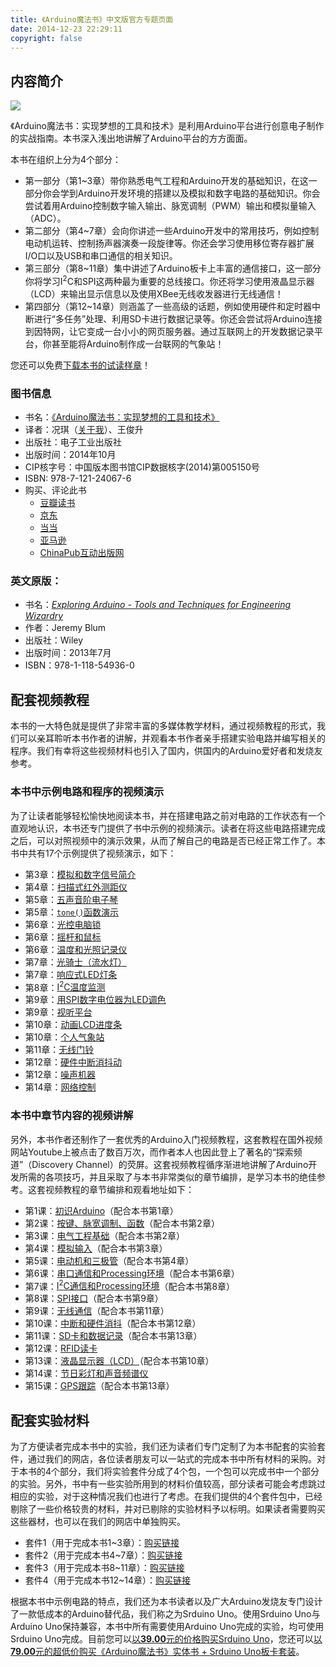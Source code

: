 ```yaml
---
title: 《Arduino魔法书》中文版官方专题页面
date: 2014-12-23 22:29:11
copyright: false
---
```


## 内容简介

![][en_cover]

《Arduino魔法书：实现梦想的工具和技术》是利用Arduino平台进行创意电子制作的实战指南。本书深入浅出地讲解了Arduino平台的方方面面。

本书在组织上分为4个部分：

* 第一部分（第1~3章）带你熟悉电气工程和Arduino开发的基础知识，在这一部分你会学到Arduino开发环境的搭建以及模拟和数字电路的基础知识。你会尝试着用Arduino控制数字输入输出、脉宽调制（PWM）输出和模拟量输入（ADC）。
* 第二部分（第4~7章）会向你讲述一些Arduino开发中的常用技巧，例如控制电动机运转、控制扬声器演奏一段旋律等。你还会学习使用移位寄存器扩展I/O口以及USB和串口通信的相关知识。
* 第三部分（第8~11章）集中讲述了Arduino板卡上丰富的通信接口，这一部分你将学习I<sup>2</sup>C和SPI这两种最为重要的总线接口。你还将学习使用液晶显示器（LCD）来输出显示信息以及使用XBee无线收发器进行无线通信！
* 第四部分（第12~14章）则涵盖了一些高级的话题，例如使用硬件和定时器中断进行“多任务”处理、利用SD卡进行数据记录等。你还会尝试将Arduino连接到因特网，让它变成一台小小的网页服务器。通过互联网上的开发数据记录平台，你甚至能将Arduino制作成一台联网的气象站！

您还可以免费[下载本书的试读样章](/arduino/exploring_arduino_preview.pdf)！

### 图书信息

* 书名：[《Arduino魔法书：实现梦想的工具和技术》](http://www.phei.com.cn/module/goods/wssd_content.jsp?bookid=41253)
* 译者：况琪（[关于我](/about/)）、王俊升
* 出版社：电子工业出版社
* 出版时间：2014年10月
* CIP核字号：中国版本图书馆CIP数据核字(2014)第005150号
* ISBN: 978-7-121-24067-6
* 购买、评论此书
	* [豆瓣读书](http://book.douban.com/subject/26108418/)
	* [京东](http://item.jd.com/11560655.html)
	* [当当](http://product.dangdang.com/23582796.html)
	* [亚马逊](http://www.amazon.cn/dp/B00OHZ9OYM)
	* [ChinaPub互动出版网](http://product.china-pub.com/4371011)
	

### 英文原版：

* 书名：[*Exploring Arduino - Tools and Techniques for Engineering Wizardry*](http://www.wiley.com/WileyCDA/WileyTitle/productCd-1118549368.html)
* 作者：Jeremy Blum
* 出版社：Wiley
* 出版时间：2013年7月
* ISBN：978-1-118-54936-0

## 配套视频教程

本书的一大特色就是提供了非常丰富的多媒体教学材料，通过视频教程的形式，我们可以亲耳聆听本书作者的讲解，并观看本书作者亲手搭建实验电路并编写相关的程序。我们有幸将这些视频材料也引入了国内，供国内的Arduino爱好者和发烧友参考。

### 本书中示例电路和程序的视频演示

为了让读者能够轻松愉快地阅读本书，并在搭建电路之前对电路的工作状态有一个直观地认识，本书还专门提供了书中示例的视频演示。读者在将这些电路搭建完成之后，可以对照视频中的演示效果，从而了解自己的电路是否已经正常工作了。本书中共有17个示例提供了视频演示，如下：

* 第3章：[模拟和数字信号简介](http://v.youku.com/v_show/id_XNzM4NDcwMTE2.html)
* 第4章：[扫描式红外测距仪](http://v.youku.com/v_show/id_XNzM3NjAwNzE2.html)
* 第5章：[五声音阶电子琴](http://v.youku.com/v_show/id_XNzM3NjMyNTA0.html)
* 第5章：[`tone()`函数演示](http://v.youku.com/v_show/id_XNzM3NjAwMzUy.html)
* 第6章：[光控电脑锁](http://v.youku.com/v_show/id_XNzM3NjMxNjIw.html)
* 第6章：[摇杆和鼠标](http://v.youku.com/v_show/id_XNzM3NjMxNDA0.html)
* 第6章：[温度和光照记录仪](http://v.youku.com/v_show/id_XNzM3NjMwMzE2.html)
* 第7章：[光骑士（流水灯）](http://v.youku.com/v_show/id_XNzM3NjI3MDU2.html)
* 第7章：[响应式LED灯条](http://v.youku.com/v_show/id_XNzM3NjI3Mjg4.html)
* 第8章：[I<sup>2</sup>C温度监测](http://v.youku.com/v_show/id_XNzM3NjI1MzU2.html)
* 第9章：[用SPI数字电位器为LED调色](http://v.youku.com/v_show/id_XNzM3NjIyODM2.html)
* 第9章：[视听平台](http://v.youku.com/v_show/id_XNzM3NjIzOTAw.html)
* 第10章：[动画LCD进度条](http://v.youku.com/v_show/id_XNzM3NjE4NzQw.html)
* 第10章：[个人气象站](http://v.youku.com/v_show/id_XNzM3NjE4MDUy.html)
* 第11章：[无线门铃](http://v.youku.com/v_show/id_XNzM3NjIwNTI0.html)
* 第12章：[硬件中断消抖动](http://v.youku.com/v_show/id_XNzM3NjExNzQ4.html)
* 第12章：[噪声机器](http://v.youku.com/v_show/id_XNzM3NjEyMTU2.html)
* 第14章：[网络控制](http://v.youku.com/v_show/id_XNzM3NjE0MTg4.html)

### 本书中章节内容的视频讲解

另外，本书作者还制作了一套优秀的Arduino入门视频教程，这套教程在国外视频网站Youtube上被点击了数百万次，而作者本人也因此登上了著名的“探索频道”（Discovery Channel）的荧屏。这套视频教程循序渐进地讲解了Arduino开发所需的各项技巧，并且采取了与本书非常类似的章节编排，是学习本书的绝佳参考。这套视频教程的章节编排和观看地址如下：

* 第1课：[初识Arduino](http://v.youku.com/v_show/id_XNzM4MTY0MzAw.html)（配合本书第1章）
* 第2课：[按键、脉宽调制、函数](http://v.youku.com/v_show/id_XNzM4MTYyMzUy.html)（配合本书第2章）
* 第3课：[电气工程基础](http://v.youku.com/v_show/id_XNzM4MTU3Mzcy.html)（配合本书第2章）
* 第4课：[模拟输入](http://v.youku.com/v_show/id_XNzM4MTUwMzAw.html)（配合本书第3章）
* 第5课：[电动机和三极管](http://v.youku.com/v_show/id_XNzM4MTM2MTg4.html)（配合本书第4章）
* 第6课：[串口通信和Processing环境](http://v.youku.com/v_show/id_XNzM4MTI5MTk2.html)（配合本书第6章）
* 第7课：[I<sup>2</sup>C通信和Processing环境](http://v.youku.com/v_show/id_XNzM4MTI5NTQw.html)（配合本书第8章）
* 第8课：[SPI接口](http://v.youku.com/v_show/id_XNzM4MTE0Mzc2.html)（配合本书第9章）
* 第9课：[无线通信](http://v.youku.com/v_show/id_XNzM4MTEzNDE2.html)（配合本书第11章）
* 第10课：[中断和硬件消抖](http://v.youku.com/v_show/id_XNzM4MDk4Mjk2.html)（配合本书第12章）
* 第11课：[SD卡和数据记录](http://v.youku.com/v_show/id_XNzM4MTExOTc2.html)（配合本书第13章）
* 第12课：[RFID读卡](http://v.youku.com/v_show/id_XNzM4MDkwNDQ0.html)
* 第13课：[液晶显示器（LCD）](http://v.youku.com/v_show/id_XNzM4MDM1MjY4.html)（配合本书第10章）
* 第14课：[节日彩灯和声音频谱仪](http://v.youku.com/v_show/id_XNzM4MDYxNDg0.html)
* 第15课：[GPS跟踪](http://v.youku.com/v_show/id_XNzM4MDY4Njky.html)（配合本书第13章）


## 配套实验材料

为了方便读者完成本书中的实验，我们还为读者们专门定制了为本书配套的实验套件，通过我们的网店，各位读者朋友可以一站式的完成本书中所有材料的采购。对于本书的4个部分，我们将实验套件分成了4个包，一个包可以完成书中一个部分的实验。另外，书中有一些实验所用到的材料价值较高，部分读者可能会考虑跳过相应的实验，对于这种情况我们也进行了考虑。在我们提供的4个套件包中，已经剔除了一些价格较贵的材料，并对已剔除的实验材料予以标明。如果读者需要购买这些器材，也可以在我们的网店中单独购买。

* 套件1（用于完成本书1~3章）：[购买链接](#)
* 套件2（用于完成本书4~7章）：[购买链接](#)
* 套件3（用于完成本书8~11章）：[购买链接](#)
* 套件4（用于完成本书12~14章）：[购买链接](#)

根据本书中示例电路的特点，我们还为本书读者以及广大Arduino发烧友专门设计了一款低成本的Arduino替代品，我们称之为Srduino Uno。使用Srduino Uno与Arduino Uno保持兼容，本书中所有需要使用Arduino Uno完成的实验，均可使用Srduino Uno完成。目前您可以[以**39.00**元的价格购买Srduino Uno](http://item.taobao.com/item.htm?id=43370691714)，您还可以[以**79.00**元的超低价购买《Arduino魔法书》实体书 + Srduino Uno板卡套装](http://item.taobao.com/item.htm?id=43468360030)。


[en_cover]: /images/ea-cover.png
